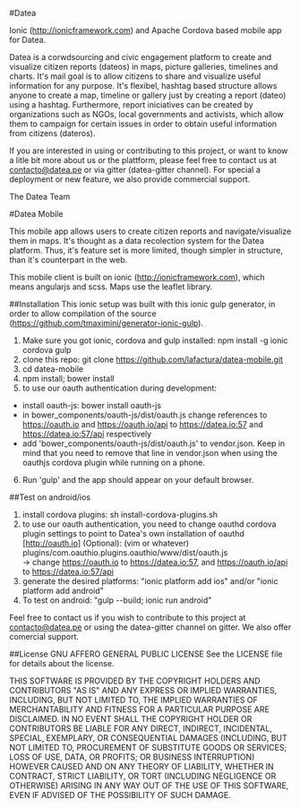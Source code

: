 #Datea

Ionic (http://ionicframework.com) and Apache Cordova based mobile app for Datea. 

Datea is a corwdsourcing and civic engagement platform to create and visualize citizen reports (dateos) in maps, picture galleries, timelines and charts. It's mail goal is to allow citizens to share and visualize useful information for any purpose. It's flexibel, hashtag based structure allows anyone to create a map, timeline or gallery just by creating a report (dateo) using a hashtag. Furthermore, report iniciatives can be created by organizations such as NGOs, local governments and activists, which allow them to campaign for certain issues in order to obtain useful information from citizens (dateros).

If you are interested in using or contributing to this project, or want to know a litle bit more about us or the plattform, please feel free to contact us at contacto@datea.pe or via gitter (datea-gitter channel). For special a deployment or new feature, we also provide commercial support.

The Datea Team

#Datea Mobile

This mobile app allows users to create citizen reports and navigate/visualize them in maps. It's thought as a data recolection system for the Datea platform. Thus, it's feature set is more limited, though simpler in structure, than it's counterpart in the web. 

This mobile client is built on ionic (http://ionicframework.com), which means angularjs and scss. Maps use the leaflet library. 

##Installation
This ionic setup was built with this ionic gulp generator, in order to allow compilation of the source (https://github.com/tmaximini/generator-ionic-gulp).

1. Make sure you got ionic, cordova and gulp installed: npm install -g ionic cordova gulp
2. clone this repo: git clone https://github.com/lafactura/datea-mobile.git
3. cd datea-mobile
4. npm install; bower install
5. to use our oauth authentication during development: 
  - install oauth-js: bower install oauth-js
  - in bower_components/oauth-js/dist/oauth.js change references to https://oauth.io and https://oauth.io/api to https://datea.io:57 and https://datea.io:57/api respectively
  - add 'bower_components/oauth-js/dist/oauth.js' to vendor.json. Keep in mind that you need to remove that line in vendor.json when using the oauthjs cordova plugin while running on a phone.
6. Run 'gulp' and the app should appear on your default browser.

##Test on android/ios
1. install cordova plugins: sh install-cordova-plugins.sh
2. to use our oauth authentication, you need to change oauthd cordova plugin settings to point to Datea's own installation of oauthd [http://oauth.io] (Optional): 
  (vim or whatever) plugins/com.oauthio.plugins.oauthio/www/dist/oauth.js  
  -> change https://oauth.io to https://datea.io:57, and https://oauth.io/api to https://datea.io:57/api
3. generate the desired platforms: "ionic platform add ios" and/or "ionic platform add android"
4. To test on android: "gulp --build; ionic run android"

Feel free to contact us if you wish to contribute to this project at contacto@datea.pe or using the datea-gitter channel on gitter. We also offer comercial support.

##License
GNU AFFERO GENERAL PUBLIC LICENSE
See the LICENSE file for details about the license.

THIS SOFTWARE IS PROVIDED BY THE COPYRIGHT HOLDERS AND CONTRIBUTORS "AS IS" AND ANY
EXPRESS OR IMPLIED WARRANTIES, INCLUDING, BUT NOT LIMITED TO, THE IMPLIED WARRANTIES OF
MERCHANTABILITY AND FITNESS FOR A PARTICULAR PURPOSE ARE DISCLAIMED. IN NO EVENT SHALL THE
COPYRIGHT HOLDER OR CONTRIBUTORS BE LIABLE FOR ANY DIRECT, INDIRECT, INCIDENTAL, SPECIAL,
EXEMPLARY, OR CONSEQUENTIAL DAMAGES (INCLUDING, BUT NOT LIMITED TO, PROCUREMENT OF
SUBSTITUTE GOODS OR SERVICES; LOSS OF USE, DATA, OR PROFITS; OR BUSINESS INTERRUPTION)
HOWEVER CAUSED AND ON ANY THEORY OF LIABILITY, WHETHER IN CONTRACT, STRICT LIABILITY, OR
TORT (INCLUDING NEGLIGENCE OR OTHERWISE) ARISING IN ANY WAY OUT OF THE USE OF THIS
SOFTWARE, EVEN IF ADVISED OF THE POSSIBILITY OF SUCH DAMAGE.
